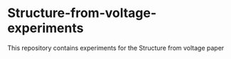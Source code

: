 # Structure-from-voltage-experiments
This repository contains experiments for the Structure from voltage paper
